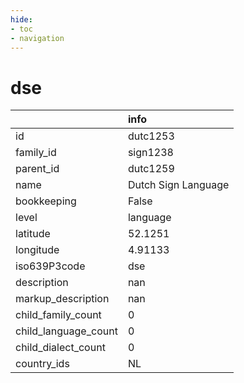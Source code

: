 ```yaml
---
hide:
- toc
- navigation
---
```

# dse
|                      | info                |
|:---------------------|:--------------------|
| id                   | dutc1253            |
| family_id            | sign1238            |
| parent_id            | dutc1259            |
| name                 | Dutch Sign Language |
| bookkeeping          | False               |
| level                | language            |
| latitude             | 52.1251             |
| longitude            | 4.91133             |
| iso639P3code         | dse                 |
| description          | nan                 |
| markup_description   | nan                 |
| child_family_count   | 0                   |
| child_language_count | 0                   |
| child_dialect_count  | 0                   |
| country_ids          | NL                  |